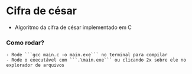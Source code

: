 # Cifra de césar

- Algoritmo da cifra de césar implementado em C

### Como rodar?
    - Rode ```gcc main.c -o main.exe``` no terminal para compilar
    - Rode o executável com ```.\main.exe``` ou clicando 2x sobre ele no explorador de arquivos

 